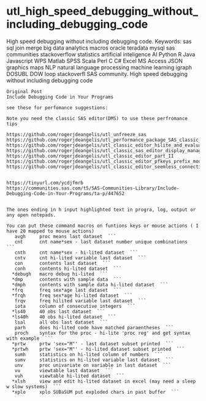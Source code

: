 # utl_high_speed_debugging_without_including_debugging_code
High speed debugging without including debugging code. Keywords: sas sql join merge big data analytics macros oracle teradata mysql sas communities stackoverflow statistics artificial inteligence AI Python R Java Javascript WPS Matlab SPSS Scala Perl C C# Excel MS Access JSON graphics maps NLP natural language processing machine learning igraph DOSUBL DOW loop stackoverfl SAS community.
    High speed debugging without including debugging code

    Original Post
    Include Debugging Code in Your Programs

    see these for perfomance suggestions:

    Note you need the classic SAS editor(DMS) to use these perfromance tips

    https://github.com/rogerjdeangelis/utl_unfreeze_sas
    https://github.com/rogerjdeangelis/utl_performance_package_SAS_classic_editor
    https://github.com/rogerjdeangelis/utl_classic_editor_hilite_and_evaluate_math_functions
    https://github.com/rogerjdeangelis/utl_classic_sas_editor_display_manager_commands_improved
    https://github.com/rogerjdeangelis/utl_classic_editor_part_II
    https://github.com/rogerjdeangelis/utl_classic_editor_pfkeys_prefix_mouse
    https://github.com/rogerjdeangelis/utl_classic_editor_seemless_connection_workstation_unix_server


    https://tinyurl.com/ycdjfmrb
    https://communities.sas.com/t5/SAS-Communities-Library/Include-Debugging-Code-in-Your-Programs/ta-p/447652


    The ones ending in h input highlighted text in progra, log, output or any open notepads.

    You can put these command macros on funtions keys or mouse actions ( I have 20 mapped to mouse actions)
       avgh     proc means last dataset  ```
       cnt      cnt name*sex - last dataset number unique combinations  ```
       cnth     cnt name*sex - hi-lited dataset  ```
       cntv     cnt hi-lited variable last dataset  ```
       con      contents last dataset  ```
       conh     contents hi-lited dataset  ```
      *debugh   macro debug hi-lited  ```
      *dmp      contents with sample data  ```
      *dmph     contents with sample data hi-lited dataset  ```
      *frq      freq sex*age last dataset  ```
      *frqh     freq sex*age hi-lited dataset  ```
       frqv     freq hilited variable last dataset  ```
       iota     column of consecutive integers  ```
      *ls40     40 obs last dataset  ```
      *ls40h    40 obs hi-lited dataset  ```
       lsal     all obs last dataset  ```
       parh     does hi-lited code have matched paraentheses  ```
       proch    syntax for the proc - hi-lite 'proc reg' and get syntax with example  ```
      *prtw     prtw 'sex="M"' - last dataset subset printed  ```
      *prtwh    prtw 'sex="M"' - hi-lited dataset subset printed  ```
       sumh     statistics on hi-lited column of numbers  ```
       sumv     statistics on hi-lited variable last dataset  ```
       unv      proc univariate on variable in last dataset  ```
       vu       viewtable last dataset  ```
       vuh      viewtable hi-lited dataset  ```
      *xlsh     view and edit hi-lited dataset in excel (may need a sleep w slow systems)  ```
      *xplo     xplo SUBaSUM put exploded chars in past buffer  ```


